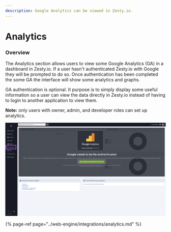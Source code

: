 ```yaml
---
description: Google Analytics can be viewed in Zesty.io.
---
```


# Analytics

### Overview

The Analytics section allows users to view some Google Analytics \(GA\) in a dashboard in Zesty.io. If a user hasn't authenticated Zesty.io with Google they will be prompted to do so. Once authentication has been completed the some GA the interface will show some analytics and graphs. 

GA authentication is optional. It purpose is to simply display some useful information so a user can view the data directly in Zesty.io instead of having to login to another application to view them. 

**Note:** only users with owner, admin, and developer roles can set up analytics.

![Analytics section dashboard.](../../.gitbook/assets/analytics.png)

{% page-ref page="../web-engine/integrations/analytics.md" %}

